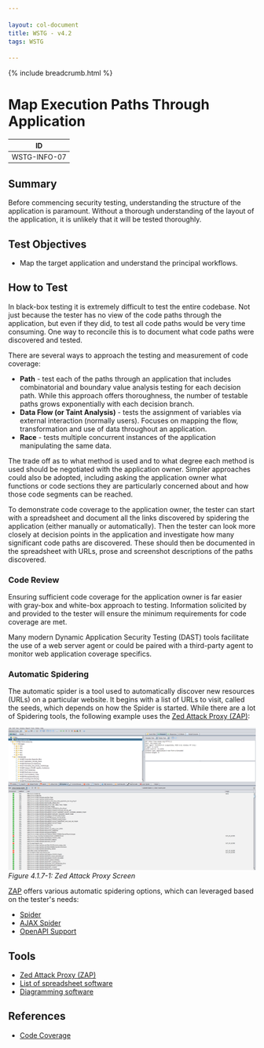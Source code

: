 ```yaml
---

layout: col-document
title: WSTG - v4.2
tags: WSTG

---
```


{% include breadcrumb.html %}
# Map Execution Paths Through Application

|ID          |
|------------|
|WSTG-INFO-07|

## Summary

Before commencing security testing, understanding the structure of the application is paramount. Without a thorough understanding of the layout of the application, it is unlikely that it will be tested thoroughly.

## Test Objectives

- Map the target application and understand the principal workflows.

## How to Test

In black-box testing it is extremely difficult to test the entire codebase. Not just because the tester has no view of the code paths through the application, but even if they did, to test all code paths would be very time consuming. One way to reconcile this is to document what code paths were discovered and tested.

There are several ways to approach the testing and measurement of code coverage:

- **Path** - test each of the paths through an application that includes combinatorial and boundary value analysis testing for each decision path. While this approach offers thoroughness, the number of testable paths grows exponentially with each decision branch.
- **Data Flow (or Taint Analysis)** - tests the assignment of variables via external interaction (normally users). Focuses on mapping the flow, transformation and use of data throughout an application.
- **Race** - tests multiple concurrent instances of the application manipulating the same data.

The trade off as to what method is used and to what degree each method is used should be negotiated with the application owner. Simpler approaches could also be adopted, including asking the application owner what functions or code sections they are particularly concerned about and how those code segments can be reached.

To demonstrate code coverage to the application owner, the tester can start with a spreadsheet and document all the links discovered by spidering the application (either manually or automatically). Then the tester can look more closely at decision points in the application and investigate how many significant code paths are discovered. These should then be documented in the spreadsheet with URLs, prose and screenshot descriptions of the paths discovered.

### Code Review

Ensuring sufficient code coverage for the application owner is far easier with gray-box and white-box approach to testing. Information solicited by and provided to the tester will ensure the minimum requirements for code coverage are met.

Many modern Dynamic Application Security Testing (DAST) tools facilitate the use of a web server agent or could be paired with a third-party agent to monitor web application coverage specifics.

### Automatic Spidering

The automatic spider is a tool used to automatically discover new resources (URLs) on a particular website. It begins with a list of URLs to visit, called the seeds, which depends on how the Spider is started. While there are a lot of Spidering tools, the following example uses the [Zed Attack Proxy (ZAP)](https://github.com/zaproxy/zaproxy):

![Zed Attack Proxy Screen](images/OWASPZAPSP.png)\
*Figure 4.1.7-1: Zed Attack Proxy Screen*

[ZAP](https://github.com/zaproxy/zaproxy) offers various automatic spidering options, which can leveraged based on the tester's needs:

- [Spider](https://www.zaproxy.org/docs/desktop/start/features/spider/)
- [AJAX Spider](https://www.zaproxy.org/docs/desktop/addons/ajax-spider/)
- [OpenAPI Support](https://www.zaproxy.org/docs/desktop/addons/openapi-support/)

## Tools

- [Zed Attack Proxy (ZAP)](https://github.com/zaproxy/zaproxy)
- [List of spreadsheet software](https://en.wikipedia.org/wiki/List_of_spreadsheet_software)
- [Diagramming software](https://en.wikipedia.org/wiki/List_of_concept-_and_mind-mapping_software)

## References

- [Code Coverage](https://en.wikipedia.org/wiki/Code_coverage)
